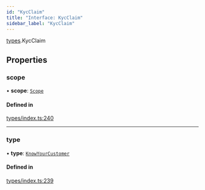 ```yaml
---
id: "KycClaim"
title: "Interface: KycClaim"
sidebar_label: "KycClaim"
---
```


[types](../../../modules/Types/Types.md).KycClaim

## Properties

### scope

• **scope**: [`Scope`](../Scope/Scope.md)

#### Defined in

[types/index.ts:240](https://github.com/PolymeshAssociation/polymesh-sdk/blob/07a4c5b0/src/types/index.ts#L240)

___

### type

• **type**: [`KnowYourCustomer`](../../../enums/Types/ClaimType/ClaimType.md#knowyourcustomer)

#### Defined in

[types/index.ts:239](https://github.com/PolymeshAssociation/polymesh-sdk/blob/07a4c5b0/src/types/index.ts#L239)
